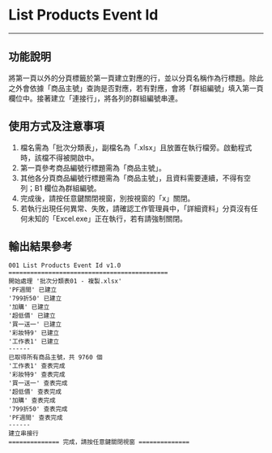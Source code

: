 # List Products Event Id
------------------------------
## 功能說明

將第一頁以外的分頁標籤於第一頁建立對應的行，並以分頁名稱作為行標題。除此之外會依據「商品主號」查詢是否對應，若有對應，會將「群組編號」填入第一頁欄位中。接著建立「連接行」，將各列的群組編號串連。



## 使用方式及注意事項
1. 檔名需為「批次分類表」，副檔名為「.xlsx」且放置在執行檔旁。啟動程式時，該檔不得被開啟中。
2. 第一頁參考商品編號行標題需為「商品主號」。
3. 其他各分頁商品編號行標題需為「商品主號」，且資料需要連續，不得有空列；B1 欄位為群組編號。
4. 完成後，請按任意鍵關閉視窗，別按視窗的「x」關閉。
5. 若執行出現任何異常、失敗，請確認工作管理員中，「詳細資料」分頁沒有任何未知的「Excel.exe」正在執行，若有請強制關閉。

## 輸出結果參考
    001 List Products Event Id v1.0
    ============================================
    開始處理 '批次分類表01 - 複製.xlsx'
    'PF週間' 已建立
    '799折50' 已建立
    '加購' 已建立
    '超低價' 已建立
    '買一送一' 已建立
    '彩妝特9' 已建立
    '工作表1' 已建立
    ------
    已取得所有商品主號，共 9760 個
    '工作表1' 查表完成
    '彩妝特9' 查表完成
    '買一送一' 查表完成
    '超低價' 查表完成
    '加購' 查表完成
    '799折50' 查表完成
    'PF週間' 查表完成
    ------
    建立串接行
    ============== 完成，請按任意鍵關閉視窗 ==============
